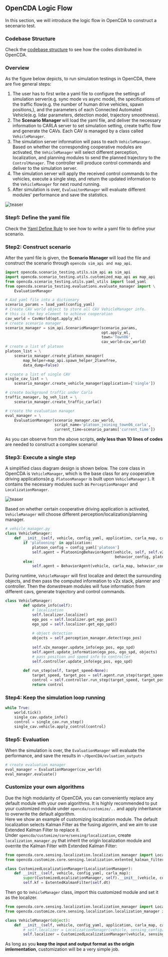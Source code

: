 ##  OpenCDA Logic Flow
In this section,  we will introduce the logic flow in OpenCDA to construct
a secenario test.

### Codebase Structure
Check the [codebase structure](codebase_structure.md) to see how the codes distributed in OpenCDA.

### Overview
As the figure below depicts, to run simulation testings in OpenCDA, there are five general steps:

1. The user has to first write a yaml file to configure the settings of simulation server(e.g. sync mode vs async mode), 
the specifications of the traffic flow(e.g. the number of human drive vehicles, spawn positions,), and the parameters of 
each Connected Automated  Vehicle(e.g. lidar parameters, detection model, trajectory smoothness).
2. The <strong> Scenario Manager </strong> will load the yaml file, and deliver the necessary information to CARLA
server to set simulation setting, create traffic flow and generate the CAVs. Each CAV is managed by a class called 
`VehicleManager`.
3. The simulation server information will pass to each `VehicleManager`. Based on whether the corresponding cooperative
modules are activated, the `VehicleManager` will select different perception, localization, and planning modules to send
the planned trajectory to the `ControlManager`. The controller will produce control commands and deliver to the  simulation server.
4. The simulation server will apply the received control commands to the vehicles, execute a single step, and return the updated
information to the `VehicleManager` for next round running.
5. After simulation is over, `EvaluaitonManager` will evaluate different modules' performance and save the statistics.

![teaser](images/flow.png )

### Step1: Define the yaml file
Check the [Yaml Define Rule](yaml_define.md) to see how to write a yaml file to define
your scenario.

### Step2: Construct scenario
After the yaml file is given, the <strong>Scenario Manager </strong> will load the file
and construct the scenario through `opencda sim_api and map_api`.

```python
import opencda.scenario_testing.utils.sim_api as sim_api
import opencda.scenario_testing.utils.customized_map_api as map_api
from opencda.scenario_testing.utils.yaml_utils import load_yaml
from opencda.scenario_testing.evaluations.evaluate_manager import \
    EvaluationManager

# Aad yaml file into a dictionary
scenario_params = load_yaml(config_yaml)
# Create CAV world object to store all CAV VehicleManager info.
# this is the key element to achieve cooperation
cav_world = CavWorld(opt.apply_ml)
# create scenario manager
scenario_manager = sim_api.ScenarioManager(scenario_params,
                                           opt.apply_ml,
                                           town='Town06',
                                           cav_world=cav_world)
# create a list of platoon
platoon_list = \
    scenario_manager.create_platoon_manager(
        map_helper=map_api.spawn_helper_2lanefree,
        data_dump=False)

# create a list of single CAV
single_cav_list = \
    scenario_manager.create_vehicle_manager(application=['single'])

# create background traffic under Carla
traffic_manager, bg_veh_list = \
    scenario_manager.create_traffic_carla()

# create the evaluation manager
eval_manager = \
    EvaluationManager(scenario_manager.cav_world,
                      script_name='platoon_joining_town06_carla',
                      current_time=scenario_params['current_time'])


```
As you can observe from the above scripts, <strong>only less than 10 lines of codes</strong> 
are needed to construct a complex scenario!

### Step3: Execute a single step
A simplified class diagram design is shown below.
The core class in OpenCDA is `VehicleManager`, which is the base class for any cooperative driving applications(e.g. `PlatoonManager`
is built upon `VehicleManager` ). It contains the necessary modules such as `PerceptionManager` and
`LocalizationManager`.

![teaser](images/class_diagram.png )

Based on whether certain cooperative driving application is activated,
`VehicleManager` will choose different perception/localization/planning manager.
```python
# vehicle_manager.py
class VehicleManager:
    def __init__(self, vehicle, config_yaml, application, carla_map, cav_world):
        if 'platooning' in application:
            platoon_config = config_yaml['platoon']
            self.agent = PlatooningBehaviorAgent(vehicle, self, self.v2x_manager,
                                                 behavior_config, platoon_config, carla_map)
        else:
            self.agent = BehaviorAgent(vehicle, carla_map, behavior_config)

```
During runtime, `VehicleManager` will first localize and detect the surrounding objects,
and then pass the computed information to v2x stack, planner and controller. Then the donwstream
modules will fuse information from different cavs, generate trajectory and control commands.
```python
class VehicleManager:
        def update_info(self):
            # localization
            self.localizer.localize()
            ego_pos = self.localizer.get_ego_pos()
            ego_spd = self.localizer.get_ego_spd()
    
            # object detection
            objects = self.perception_manager.detect(ego_pos)
    
            self.v2x_manager.update_info(ego_pos, ego_spd)
            self.agent.update_information(ego_pos, ego_spd, objects)
            # pass position and speed info to controller
            self.controller.update_info(ego_pos, ego_spd)
            
        def run_step(self, target_speed=None):
            target_speed, target_pos = self.agent.run_step(target_speed)
            control = self.controller.run_step(target_speed, target_pos)
            return control

```

### Step4: Keep the simulation loop running
```python
while True:
    world.tick()
    single_cav.update_info()
    control = single_cav.run_step()
    single_cav.vehicle.apply_control(control)
```

### Step5: Evaluation
When the simulation is over, the `EvaluationManager` will evaluate the performance,
and save the results in `~/OpenCDA/evluation_outputs`
```python
# create evaluation manager
eval_manager = EvaluationManager(cav_world)
eval_manager.evaluate()
```

### Customize your own algorithms
Due the high modularity of OpenCDA, you can conveniently replace any default module with your own
algorithms. It is highly recommended to put your customized module under `opencda/customize/..` and apply
inheritance to overwrite the default algorithm. <br>
Here we show an example of customizing localzation module. The default localization selects Kalman Filter
as the fusing algorim, and we aim to use Extended Kalman Filter to replace it.<br>
Under `opencda/customize/core/sensing/localization`, create `localization_manager.py` that inherit 
the origin localization module and overrite the Kalman Filter with Extended Kalman Filter:
```python
from opencda.core.sensing.localization.localization_manager import LocalizationManager
from opencda.customize.core.sensing.localization.extented_kalman_filter import ExtentedKalmanFilter

class CustomizedLocalizationManager(LocalizationManager):
    def __init__(self, vehicle, config_yaml, carla_map):
        super(CustomizedLocalizationManager, self).__init__(vehicle, config_yaml, carla_map)
        self.kf = ExtentedKalmanFilter(self.dt)
``` 

Then go to `VehicleManager` class, import this customized module and set it as the localizer.
```python
from opencda.core.sensing.localization.localization_manager import LocalizationManager
from opencda.customize.core.sensing.localization.localization_manager import CustomizedLocalizationManager

class VehicleManager(object):
    def __init__(self, vehicle, config_yaml, application, carla_map, cav_world):
        # self.localizer = LocalizationManager(vehicle, sensing_config['localization'], carla_map)
        self.localizer = CustomizedLocalizationManager(vehicle, sensing_config['localization'], carla_map)
```
As long as you <strong>keep the input and output format as the origin imlementation</strong>, customization will 
be a very simple job.
  